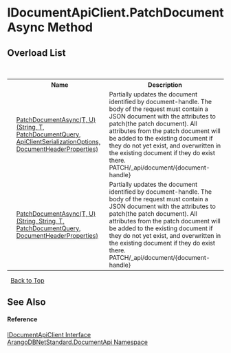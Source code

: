 # IDocumentApiClient.PatchDocumentAsync Method 
 


## Overload List
&nbsp;<table><tr><th></th><th>Name</th><th>Description</th></tr><tr><td>![Public method](media/pubmethod.gif "Public method")</td><td><a href="8c5cf74f-6c5e-5ac2-666b-d0508b0d6cbf">PatchDocumentAsync(T, U)(String, T, PatchDocumentQuery, ApiClientSerializationOptions, DocumentHeaderProperties)</a></td><td>
Partially updates the document identified by document-handle. The body of the request must contain a JSON document with the attributes to patch(the patch document). All attributes from the patch document will be added to the existing document if they do not yet exist, and overwritten in the existing document if they do exist there. PATCH/_api/document/{document-handle}</td></tr><tr><td>![Public method](media/pubmethod.gif "Public method")</td><td><a href="b062b3b5-1232-b910-9a30-fec817e96aef">PatchDocumentAsync(T, U)(String, String, T, PatchDocumentQuery, DocumentHeaderProperties)</a></td><td>
Partially updates the document identified by document-handle. The body of the request must contain a JSON document with the attributes to patch(the patch document). All attributes from the patch document will be added to the existing document if they do not yet exist, and overwritten in the existing document if they do exist there. PATCH/_api/document/{document-handle}</td></tr></table>&nbsp;
<a href="#idocumentapiclient.patchdocumentasync-method">Back to Top</a>

## See Also


#### Reference
<a href="51df5b95-04af-da7c-e481-e78cd0e61d1c">IDocumentApiClient Interface</a><br /><a href="927cb31f-380a-2bf4-a1ca-09ab720e232b">ArangoDBNetStandard.DocumentApi Namespace</a><br />